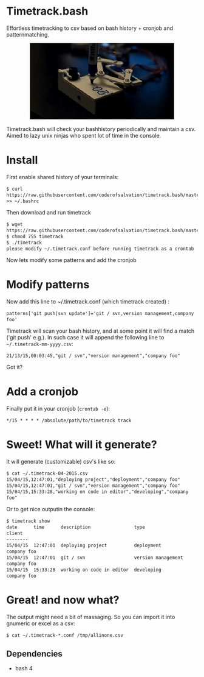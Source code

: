 Timetrack.bash
==============
Effortless timetracking to csv based on bash history + cronjob and patternmatching.

<center><img alt="" src=".res/anim.gif"/></center>

Timetrack.bash will check your bashhistory periodically and maintain a csv.
Aimed to lazy unix ninjas who spent lot of time in the console.

# Install

First enable shared history of your terminals:

    $ curl https://raw.githubusercontent.com/coderofsalvation/timetrack.bash/master/.bashrc >> ~/.bashrc

Then download and run timetrack

    $ wget https://raw.githubusercontent.com/coderofsalvation/timetrack.bash/master/timetrack 
    $ chmod 755 timetrack
    $ ./timetrack 
    please modify ~/.timetrack.conf before running timetrack as a crontab

Now lets modify some patterns and add the cronjob 

# Modify patterns

Now add this line to ~/.timetrack.conf (which timetrack created) :

    patterns['git push|svn update']='git / svn,version management,company foo'

Timetrack will scan your bash history, and at some point it will find a match ('git push' e.g.).
In such case it will append the following line to `~/.timetrack-mm-yyyy.csv`:

    21/13/15,00:03:45,"git / svn","version management","company foo"

Got it?

# Add a cronjob

Finally put it in your cronjob (`crontab -e`):

    */15 * * * * /absolute/path/to/timetrack track 

# Sweet! What will it generate?

It will generate (customizable) csv's like so:

    $ cat ~/.timetrack-04-2015.csv 
    15/04/15,12:47:01,"deploying project","deployment","company foo"
    15/04/15,12:47:01,"git / svn","version management","company foo"
    15/04/15,15:33:28,"working on code in editor","developing","company foo"


Or to get nice outputin the console:

    $ timetrack show 
    date      time      description                type                client
    --------
    15/04/15  12:47:01  deploying project          deployment          company foo
    15/04/15  12:47:01  git / svn                  version management  company foo
    15/04/15  15:33:28  working on code in editor  developing          company foo

# Great! and now what?

The output might need a bit of massaging.
So you can import it into gnumeric or excel as a csv:

    $ cat ~/.timetrack-*.conf /tmp/allinone.csv

## Dependencies

* bash 4
